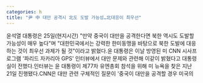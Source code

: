 ```yaml
---
categories: h
title: "尹 中 대만 공격시 北도 도발 가능성…北대응이 최우선"
---
```

윤석열 대통령은 25일(현지시간) "만약 중국이 대만을 공격한다면 북한 역시도 도발할 가능성이 매우 높다"며 "대한민국에서는 강력한 한미동맹을 바탕으로 북한 도발에 대응하는 것이 최우선 과제가 될 것"이라고 밝혔다.윤 대통령은 이날 방영된 미 CNN 시사프로그램 &#39;파리드 자카리아 GPS&#39; 인터뷰에서 대만 문제와 관련해 이같이 밝혔다고 대통령실이 전했다.인터뷰는 윤 대통령이 제77차 유엔총회 참석을 위해 미 뉴욕을 찾은 지난 21일 진행됐다.CNN은 대만 관련 구체적인 질문이 &#39;중국이 대만을 공격할 경우 미국의